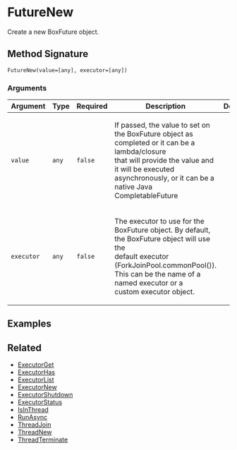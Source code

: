 # FutureNew

Create a new BoxFuture object.

## Method Signature

```
FutureNew(value=[any], executor=[any])
```

### Arguments

| Argument   | Type  | Required | Description                                                                                                                                                                                                                  | Default |
| ---------- | ----- | -------- | ---------------------------------------------------------------------------------------------------------------------------------------------------------------------------------------------------------------------------- | ------- |
| `value`    | `any` | `false`  | <p>If passed, the value to set on the BoxFuture object as completed or it can be a lambda/closure<br>that will provide the value and it will be executed asynchronously, or it can be a native Java CompletableFuture</p>    |         |
| `executor` | `any` | `false`  | <p>The executor to use for the BoxFuture object. By default, the BoxFuture object will use the<br>default executor (ForkJoinPool.commonPool()). This can be the name of a named executor or a<br>custom executor object.</p> |         |

## Examples

## Related

* [ExecutorGet](executorget.md)
* [ExecutorHas](executorhas.md)
* [ExecutorList](executorlist.md)
* [ExecutorNew](executornew.md)
* [ExecutorShutdown](executorshutdown.md)
* [ExecutorStatus](executorstatus.md)
* [IsInThread](isinthread.md)
* [RunAsync](runasync.md)
* [ThreadJoin](threadjoin.md)
* [ThreadNew](threadnew.md)
* [ThreadTerminate](threadterminate.md)
